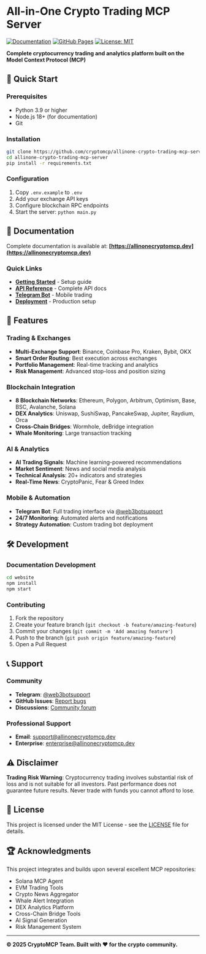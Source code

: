 # All-in-One Crypto Trading MCP Server

[![Documentation](https://img.shields.io/badge/docs-live-brightgreen)](https://allinonecryptomcp.dev)
[![GitHub Pages](https://img.shields.io/badge/GitHub-Pages-blue)](https://github.com/cryptomcp/allinone-crypto-trading-mcp-server)
[![License: MIT](https://img.shields.io/badge/License-MIT-yellow.svg)](https://opensource.org/licenses/MIT)

**Complete cryptocurrency trading and analytics platform built on the Model Context Protocol (MCP)**

## 🚀 Quick Start

### Prerequisites
- Python 3.9 or higher
- Node.js 18+ (for documentation)
- Git

### Installation
```bash
git clone https://github.com/cryptomcp/allinone-crypto-trading-mcp-server.git
cd allinone-crypto-trading-mcp-server
pip install -r requirements.txt
```

### Configuration
1. Copy `.env.example` to `.env`
2. Add your exchange API keys
3. Configure blockchain RPC endpoints
4. Start the server: `python main.py`

## 📖 Documentation

Complete documentation is available at: **[https://allinonecryptomcp.dev](https://allinonecryptomcp.dev)**

### Quick Links
- **[Getting Started](https://allinonecryptomcp.dev/getting-started)** - Setup guide
- **[API Reference](https://allinonecryptomcp.dev/api-reference)** - Complete API docs
- **[Telegram Bot](https://allinonecryptomcp.dev/features/telegram-bot)** - Mobile trading
- **[Deployment](https://allinonecryptomcp.dev/deployment/production)** - Production setup

## 🔧 Features

### Trading & Exchanges
- **Multi-Exchange Support**: Binance, Coinbase Pro, Kraken, Bybit, OKX
- **Smart Order Routing**: Best execution across exchanges
- **Portfolio Management**: Real-time tracking and analytics
- **Risk Management**: Advanced stop-loss and position sizing

### Blockchain Integration
- **8 Blockchain Networks**: Ethereum, Polygon, Arbitrum, Optimism, Base, BSC, Avalanche, Solana
- **DEX Analytics**: Uniswap, SushiSwap, PancakeSwap, Jupiter, Raydium, Orca
- **Cross-Chain Bridges**: Wormhole, deBridge integration
- **Whale Monitoring**: Large transaction tracking

### AI & Analytics
- **AI Trading Signals**: Machine learning-powered recommendations
- **Market Sentiment**: News and social media analysis
- **Technical Analysis**: 20+ indicators and strategies
- **Real-Time News**: CryptoPanic, Fear & Greed Index

### Mobile & Automation
- **Telegram Bot**: Full trading interface via [@web3botsupport](https://t.me/web3botsupport)
- **24/7 Monitoring**: Automated alerts and notifications
- **Strategy Automation**: Custom trading bot deployment

## 🛠 Development

### Documentation Development
```bash
cd website
npm install
npm start
```

### Contributing
1. Fork the repository
2. Create your feature branch (`git checkout -b feature/amazing-feature`)
3. Commit your changes (`git commit -m 'Add amazing feature'`)
4. Push to the branch (`git push origin feature/amazing-feature`)
5. Open a Pull Request

## 📞 Support

### Community
- **Telegram**: [@web3botsupport](https://t.me/web3botsupport)
- **GitHub Issues**: [Report bugs](https://github.com/cryptomcp/allinone-crypto-trading-mcp-server/issues)
- **Discussions**: [Community forum](https://github.com/cryptomcp/allinone-crypto-trading-mcp-server/discussions)

### Professional Support
- **Email**: support@allinonecryptomcp.dev
- **Enterprise**: enterprise@allinonecryptomcp.dev

## ⚠️ Disclaimer

**Trading Risk Warning**: Cryptocurrency trading involves substantial risk of loss and is not suitable for all investors. Past performance does not guarantee future results. Never trade with funds you cannot afford to lose.

## 📜 License

This project is licensed under the MIT License - see the [LICENSE](LICENSE) file for details.

## 🏆 Acknowledgments

This project integrates and builds upon several excellent MCP repositories:
- Solana MCP Agent
- EVM Trading Tools
- Crypto News Aggregator
- Whale Alert Integration
- DEX Analytics Platform
- Cross-Chain Bridge Tools
- AI Signal Generation
- Risk Management System

---

**© 2025 CryptoMCP Team. Built with ❤️ for the crypto community.**
